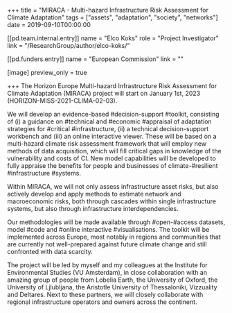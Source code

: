 +++
title 			= "MIRACA - Multi-hazard Infrastructure Risk Assessment for Climate Adaptation"
tags 			= ["assets", "adaptation", "society", "networks"]
date            = 2019-09-10T00:00:00

[[pd.team.internal.entry]]
  name = "Elco Koks"
  role = "Project Investigator"
  link = "/ResearchGroup/author/elco-koks/"

[[pd.funders.entry]]
  name = "European Commission"
  link = ""

[image]
  preview_only = true

+++
The Horizon Europe Multi-hazard Infrastructure Risk Assessment for Climate Adaptation (MIRACA) project will start on January 1st, 2023 (HORIZON-MISS-2021-CLIMA-02-03).

We will develop an evidence-based #decision-support #toolkit, consisting of (i) a guidance on #technical and #economic #appraisal of adaptation strategies for #critical #infrastructure, (ii) a technical decision-support workbench and (iii) an online interactive viewer. These will be based on a multi-hazard climate risk assessment framework that will employ new methods of data acquisition, which will fill critical gaps in knowledge of the vulnerability and costs of CI. New model capabilities will be developed to fully appraise the benefits for people and businesses of climate-#resilient #infrastructure #systems. 

Within MIRACA, we will not only assess infrastructure asset risks, but also actively develop and apply methods to estimate network and macroeconomic risks, both through cascades within single infrastructure systems, but also through infrastructure interdependencies.

Our methodologies will be made available through #open-#access datasets, model #code and #online interactive #visualisations. The toolkit will be implemented across Europe, most notably in regions and communities that are currently not well-prepared against future climate change and still confronted with data scarcity.

The project will be led by myself and my colleagues at the Institute for Environmental Studies (VU Amsterdam), in close collaboration with an amazing group of people from Lobelia Earth, the University of Oxford, the University of Ljlubljana, the Aristotle University of Thessaloniki, Vizzuality and Deltares. Next to these partners, we will closely collaborate with regional infrastructure operators and owners across the continent.
<!--
**Model Features**
{{< dyntable cs-style = "background-color:beige;color:black;font-size:1rem; margin: 0 auto" >}}

{{< dynitem maxwidth="50%">}}
**Scalability** 

The techniques developed in this study have been applied to large-scale networks.. 
{{< /dynitem >}}

{{< dynitem maxwidth="50%">}}
**Multiple Strategies** 

The model combines multiple techniques for evacuation optimisation: signal phasing at key junctions, demand staging at
the origin nodes, selection of multiple destination shelters.
{{< /dynitem >}}

{{< dynitem maxwidth="50%">}}
**Evacuee Decisions** 

Decision-making on path selection is relegated to the evacuees.

{{< /dynitem >}}

{{< dynitem maxwidth="50%">}}
**Pre-planning** 

The outputs of the algorithm may contribute to construct a palette of evacuation strategies, each suited for 
different families of scenarios and available to the disaster response professionals to apply in accordance to 
the specific nature of each emergency. 

{{< /dynitem >}}
{{< /dyntable >}}

<br/>

-->

